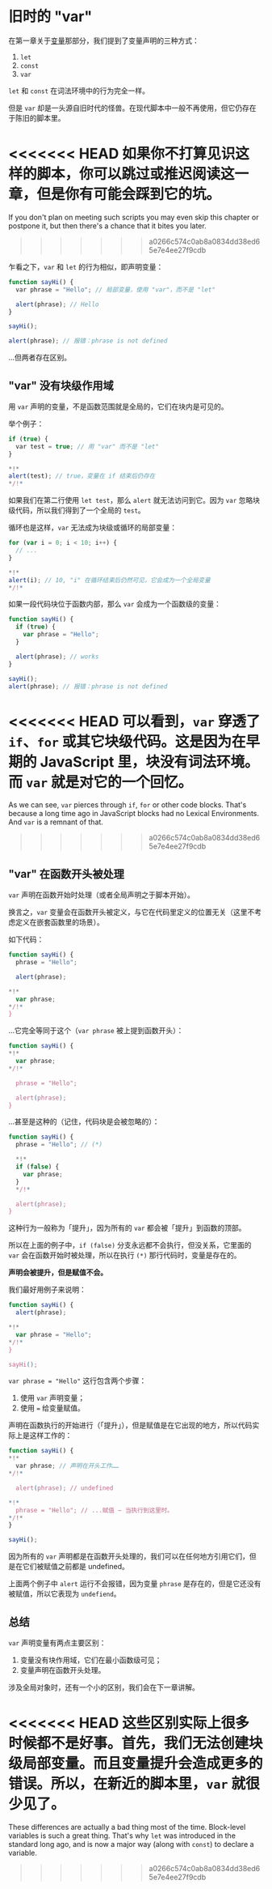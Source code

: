 
# 旧时的 "var"

在第一章关于[变量](info:variables)那部分，我们提到了变量声明的三种方式：

1. `let`
2. `const`
3. `var`

`let` 和 `const` 在词法环境中的行为完全一样。

但是 `var` 却是一头源自旧时代的怪兽。在现代脚本中一般不再使用，但它仍存在于陈旧的脚本里。

<<<<<<< HEAD
如果你不打算见识这样的脚本，你可以跳过或推迟阅读这一章，但是你有可能会踩到它的坑。
=======
If you don't plan on meeting such scripts you may even skip this chapter or postpone it, but then there's a chance that it bites you later.
>>>>>>> a0266c574c0ab8a0834dd38ed65e7e4ee27f9cdb

乍看之下，`var` 和 `let` 的行为相似，即声明变量：

```js run
function sayHi() {
  var phrase = "Hello"; // 局部变量，使用 "var"，而不是 "let"

  alert(phrase); // Hello
}

sayHi();

alert(phrase); // 报错：phrase is not defined
```

...但两者存在区别。

## "var" 没有块级作用域

用 `var` 声明的变量，不是函数范围就是全局的，它们在块内是可见的。

举个例子：

```js
if (true) {
  var test = true; // 用 "var" 而不是 "let"
}

*!*
alert(test); // true，变量在 if 结束后仍存在
*/!*
```

如果我们在第二行使用 `let test`，那么 `alert` 就无法访问到它。因为 `var` 忽略块级代码，所以我们得到了一个全局的 `test`。

循环也是这样，`var` 无法成为块级或循环的局部变量：

```js
for (var i = 0; i < 10; i++) {
  // ...
}

*!*
alert(i); // 10, "i" 在循环结束后仍然可见，它会成为一个全局变量
*/!*
```

如果一段代码块位于函数内部，那么 `var` 会成为一个函数级的变量：

```js
function sayHi() {
  if (true) {
    var phrase = "Hello";
  }

  alert(phrase); // works
}

sayHi();
alert(phrase); // 报错：phrase is not defined
```

<<<<<<< HEAD
可以看到，`var` 穿透了 `if`、`for` 或其它块级代码。这是因为在早期的 JavaScript 里，块没有词法环境。而 `var` 就是对它的一个回忆。
=======
As we can see, `var` pierces through `if`, `for` or other code blocks. That's because a long time ago in JavaScript blocks had no Lexical Environments. And `var` is a remnant of that.
>>>>>>> a0266c574c0ab8a0834dd38ed65e7e4ee27f9cdb

## "var" 在函数开头被处理

`var` 声明在函数开始时处理（或者全局声明之于脚本开始）。

换言之，`var` 变量会在函数开头被定义，与它在代码里定义的位置无关（这里不考虑定义在嵌套函数里的场景）。

如下代码：

```js
function sayHi() {
  phrase = "Hello";

  alert(phrase);

*!*
  var phrase;
*/!*
}
```

...它完全等同于这个（`var phrase` 被上提到函数开头）：

```js
function sayHi() {
*!*
  var phrase;
*/!*

  phrase = "Hello";

  alert(phrase);
}
```

...甚至是这种的（记住，代码块是会被忽略的）：

```js
function sayHi() {
  phrase = "Hello"; // (*)

  *!*
  if (false) {
    var phrase;
  }
  */!*

  alert(phrase);
}
```

这种行为一般称为「提升」，因为所有的 `var` 都会被「提升」到函数的顶部。

所以在上面的例子中，`if (false)` 分支永远都不会执行，但没关系，它里面的 `var` 会在函数开始时被处理，所以在执行 `(*)` 那行代码时，变量是存在的。

**声明会被提升，但是赋值不会。**

我们最好用例子来说明：

```js run
function sayHi() {
  alert(phrase);  

*!*
  var phrase = "Hello";
*/!*
}

sayHi();
```

`var phrase = "Hello"` 这行包含两个步骤：

1. 使用 `var` 声明变量；
2. 使用 `=` 给变量赋值。

声明在函数执行的开始进行（「提升」），但是赋值是在它出现的地方，所以代码实际上是这样工作的：

```js run
function sayHi() {
*!*
  var phrase; // 声明在开头工作……
*/!*

  alert(phrase); // undefined

*!*
  phrase = "Hello"; // ...赋值 — 当执行到这里时。
*/!*
}

sayHi();
```

因为所有的 `var` 声明都是在函数开头处理的，我们可以在任何地方引用它们，但是在它们被赋值之前都是 undefined。

上面两个例子中 `alert` 运行不会报错，因为变量 `phrase` 是存在的，但是它还没有被赋值，所以它表现为 `undefiend`。

## 总结

`var` 声明变量有两点主要区别：

1. 变量没有块作用域，它们在最小函数级可见；
2. 变量声明在函数开头处理。

涉及全局对象时，还有一个小的区别，我们会在下一章讲解。

<<<<<<< HEAD
这些区别实际上很多时候都不是好事。首先，我们无法创建块级局部变量。而且变量提升会造成更多的错误。所以，在新近的脚本里，`var` 就很少见了。
=======
These differences are actually a bad thing most of the time. Block-level variables is such a great thing. That's why `let` was introduced in the standard long ago, and is now a major way (along with `const`) to declare a variable.
>>>>>>> a0266c574c0ab8a0834dd38ed65e7e4ee27f9cdb
